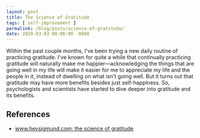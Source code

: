 ```yaml
---
layout: post
title: The Science of Gratitude
tags: [ self-improvement ]
permalink: /blog/posts/science-of-gratitude/
date: 2020-03-03 00:00:00 -0600
---
```


Within the past couple months, I've been trying a new daily routine of practicing gratitude. I've known for quite a while that continually practicing gratitude will naturally make me happier—acknowledging the things that are going well in my life will make it easier for me to appreciate my life and the people in it, instead of dwelling on what isn't going well. But it turns out that gratitude may have more benefits besides just self-happiness. So, psychologists and scientists have started to dive deeper into gratitude and its benefits.

## References

* [www.heysigmund.com: the science of gratitude](https://www.heysigmund.com/the-science-of-gratitude/)
